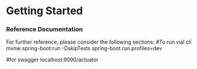 # Getting Started

### Reference Documentation
For further reference, please consider the following sections:
#To run vial cli
mvnw spring-boot:run -DskipTests spring-boot.run.profiles=dev

#for swagger
localhost:9090/actuator
